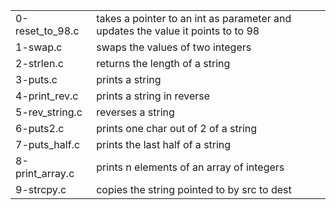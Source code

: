 <table>
<tr>
	<td>0-reset_to_98.c</td>
	<td>takes a pointer to an int as parameter and updates the value it points to to 98</td>
</tr>
<tr>
	<td>1-swap.c</td>
	<td>swaps the values of two integers</td>
</tr>
<tr>
	<td>2-strlen.c</td>
	<td>returns the length of a string</td>
</tr>
<tr>
	<td>3-puts.c</td>
	<td>prints a string</td>
</tr>
<tr>
	<td>4-print_rev.c</td>
	<td>prints a string in reverse</td>
</tr>
<tr>
	<td>5-rev_string.c</td>
	<td>reverses a string</td>
</tr>
<tr>
	<td>6-puts2.c</td>
	<td>prints one char out of 2 of a string</td>
</tr>
<tr>
	<td>7-puts_half.c</td>
	<td>prints the last half of a string</td>
</tr>
<tr>
	<td>8-print_array.c</td>
	<td>prints n elements of an array of integers</td>
</tr>
<tr>
	<td>9-strcpy.c</td>
	<td>copies the string pointed to by src to dest</td>
</tr>
</table>
